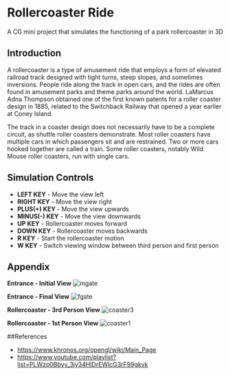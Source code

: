 # Rollercoaster Ride
A CG mini project that simulates the functioning of a park rollercoaster in 3D

## Introduction

A rollercoaster is a type of amusement ride that employs a form of elevated railroad track designed with tight turns, steep slopes, and sometimes inversions. People ride along the track in open cars, and the rides are often found in amusement parks and theme parks around the world. LaMarcus Adna Thompson obtained one of the first known patents for a roller coaster design in 1885, related to the Switchback Railway that opened a year earlier at Coney Island.

The track in a coaster design does not necessarily have to be a complete circuit, as shuttle roller coasters demonstrate. Most roller coasters have multiple cars in which passengers sit and are restrained. Two or more cars hooked together are called a train. Some roller coasters, notably Wild Mouse roller coasters, run with single cars.

## Simulation Controls

* **LEFT KEY** - Move the view left
* **RIGHT KEY** - Move the view right
* **PLUS(+) KEY** - Move the view upwards
* **MINUS(-) KEY** - Move the view downwards
* **UP KEY** - Rollercoaster moves forward
* **DOWN KEY** - Rollercoaster moves backwards
* **R KEY** - Start the rollercoaster motion
* **W KEY** - Switch viewing window between third person and first person

## Appendix

**Entrance - Initial View**
![mgate](https://user-images.githubusercontent.com/49337267/114501678-13480f00-9c48-11eb-9bdb-bd30b9eda21c.png)

**Entrance - Final View**
![fgate](https://user-images.githubusercontent.com/49337267/114501837-5d30f500-9c48-11eb-8289-380e047dcd6c.png)

**Rollercoaster - 3rd Person View**
![coaster3](https://user-images.githubusercontent.com/49337267/114501863-6d48d480-9c48-11eb-862c-4b7a5f4d52d9.png)

**Rollercoaster - 1st Person View**
![coaster1](https://user-images.githubusercontent.com/49337267/114501897-7cc81d80-9c48-11eb-9aea-c4e10a835a7c.png)


##References

* https://www.khronos.org/opengl/wiki/Main_Page
* https://www.youtube.com/playlist?list=PLWzp0Bbyy_3jy34HlDrEWlcG3rF99gkvk

